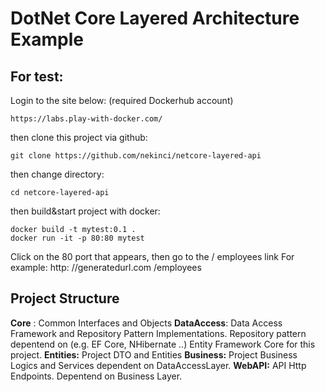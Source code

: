 
# DotNet Core Layered Architecture Example ##

  

## For test:

  
  

Login to the site below: (required Dockerhub account)

    https://labs.play-with-docker.com/

  

then clone this project via github:

    git clone https://github.com/nekinci/netcore-layered-api

  

then change directory:

    cd netcore-layered-api

  

then build&start project with docker:

    docker build -t mytest:0.1 .
    docker run -it -p 80:80 mytest
Click on the 80 port that appears, then go to the / employees link
For example: http: //generatedurl.com /employees

  
  

## Project Structure

**Core** : Common Interfaces and Objects
**DataAccess**: Data Access Framework and Repository Pattern Implementations. Repository pattern depentend on (e.g. EF Core, NHibernate ..)  Entity Framework Core for this project.
**Entities:** Project DTO and Entities
**Business:** Project Business Logics and Services dependent on DataAccessLayer.
**WebAPI:** API Http Endpoints. Depentend on Business Layer.
